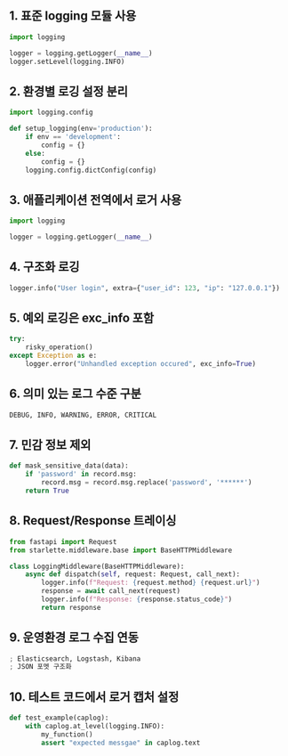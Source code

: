 ## 1. 표준 logging 모듈 사용
```python
import logging

logger = logging.getLogger(__name__)
logger.setLevel(logging.INFO)
```

## 2. 환경별 로깅 설정 분리
```python
import logging.config

def setup_logging(env='production'):
    if env == 'development':
        config = {}
    else:
        config = {}
    logging.config.dictConfig(config)
```

## 3. 애플리케이션 전역에서 로거 사용
```python
import logging

logger = logging.getLogger(__name__)
```

## 4. 구조화 로깅
```python
logger.info("User login", extra={"user_id": 123, "ip": "127.0.0.1"})
```

## 5. 예외 로깅은 exc_info 포함
```python
try:
    risky_operation()
except Exception as e:
    logger.error("Unhandled exception occured", exc_info=True)
```

## 6. 의미 있는 로그 수준 구분
```python
DEBUG, INFO, WARNING, ERROR, CRITICAL
```

## 7. 민감 정보 제외
```python
def mask_sensitive_data(data):
    if 'password' in record.msg:
        record.msg = record.msg.replace('password', '******')
    return True
```

## 8. Request/Response 트레이싱
```python
from fastapi import Request
from starlette.middleware.base import BaseHTTPMiddleware

class LoggingMiddleware(BaseHTTPMiddleware):
    async def dispatch(self, request: Request, call_next):
        logger.info(f"Request: {request.method} {request.url}")
        response = await call_next(request)
        logger.info(f"Response: {response.status_code}")
        return response
```

## 9. 운영환경 로그 수집 연동
```python
; Elasticsearch, Logstash, Kibana
; JSON 포멧 구조화
```

## 10. 테스트 코드에서 로거 캡처 설정
```python
def test_example(caplog):
    with caplog.at_level(logging.INFO):
        my_function()
        assert "expected messgae" in caplog.text
```
